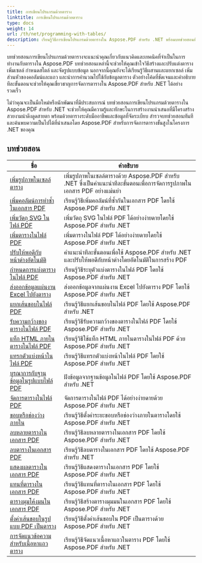 ```yaml
---
title: การเขียนโปรแกรมด้วยตาราง
linktitle: การเขียนโปรแกรมด้วยตาราง
type: docs
weight: 14
url: /th/net/programming-with-tables/
description: เรียนรู้วิธีการเขียนโปรแกรมด้วยตารางใน Aspose.PDF สำหรับ .NET พร้อมบทช่วยสอนทีละขั้นตอน
---
```

บทช่วยสอนการเขียนโปรแกรมด้วยตารางจะแนะนำคุณเกี่ยวกับแนวคิดและเทคนิคที่จำเป็นในการทำงานกับตารางใน Aspose.PDF บทช่วยสอนเหล่านี้จะช่วยให้คุณเข้าใจวิธีสร้างและปรับแต่งตาราง เพิ่มเซลล์ กำหนดสไตล์ และจัดรูปแบบข้อมูล นอกจากนี้คุณยังจะได้เรียนรู้วิธีผสานและแยกเซลล์ เพิ่มส่วนหัวของคอลัมน์และแถว และนำการคำนวณไปใช้กับข้อมูลตาราง ตัวอย่างโค้ดที่ชัดเจนและคำอธิบายทีละขั้นตอนจะช่วยให้คุณเชี่ยวชาญการจัดการตารางใน Aspose.PDF สำหรับ .NET ได้อย่างรวดเร็ว

ไม่ว่าคุณจะเป็นมือใหม่หรือนักพัฒนาที่มีประสบการณ์ บทช่วยสอนการเขียนโปรแกรมด้วยตารางใน Aspose.PDF สำหรับ .NET จะช่วยให้คุณมีความรู้และทักษะในการสร้างงานนำเสนอที่มีโครงสร้างสวยงามน่าดึงดูดสายตา พร้อมด้วยตารางระดับมืออาชีพและข้อมูลที่จัดระเบียบ สำรวจบทช่วยสอนทันทีและค้นพบความเป็นไปได้ที่นำเสนอโดย Aspose.PDF สำหรับการจัดการตารางขั้นสูงในโครงการ .NET ของคุณ

## บทช่วยสอน
| ชื่อ | คำอธิบาย |
| --- | --- | 
| [เพิ่มรูปภาพในเซลล์ตาราง](./add-image-in-a-table-cell/) | เพิ่มรูปภาพในเซลล์ตารางด้วย Aspose.PDF สำหรับ .NET ซึ่งเป็นคำแนะนำทีละขั้นตอนเพื่อการจัดการรูปภาพในเอกสาร PDF อย่างแม่นยำ |  
| [เพิ่มคอลัมน์การทำซ้ำในเอกสาร PDF](./add-repeating-column/) | เรียนรู้วิธีเพิ่มคอลัมน์ที่ซ้ำกันในเอกสาร PDF โดยใช้ Aspose.PDF สำหรับ .NET |  
| [เพิ่มวัตถุ SVG ในไฟล์ PDF](./add-svg-object/) | เพิ่มวัตถุ SVG ในไฟล์ PDF ได้อย่างง่ายดายโดยใช้ Aspose.PDF สำหรับ .NET |  
| [เพิ่มตารางในไฟล์ PDF](./add-table/) | เพิ่มตารางในไฟล์ PDF ได้อย่างง่ายดายโดยใช้ Aspose.PDF สำหรับ .NET |  
| [ปรับให้พอดีกับหน้าต่างอัตโนมัติ](./auto-fit-to-window/) | คำแนะนำทีละขั้นตอนเพื่อใช้ Aspose.PDF สำหรับ .NET และปรับให้พอดีกับหน้าต่างโดยอัตโนมัติในการสร้าง PDF |  
| [กำหนดการแบ่งตารางในไฟล์ PDF](./determine-table-break/) | เรียนรู้วิธีระบุตัวแบ่งตารางในไฟล์ PDF โดยใช้ Aspose.PDF สำหรับ .NET |  
| [ส่งออกข้อมูลแผ่นงาน Excel ไปยังตาราง](./export-excel-worksheet-data-to-table/) | ส่งออกข้อมูลจากแผ่นงาน Excel ไปยังตาราง PDF โดยใช้ Aspose.PDF สำหรับ .NET |  
| [แยกเส้นขอบในไฟล์ PDF](./extract-border/) | เรียนรู้วิธีแยกเส้นขอบในไฟล์ PDF โดยใช้ Aspose.PDF สำหรับ .NET |  
| [รับความกว้างของตารางในไฟล์ PDF](./get-table-width/) | เรียนรู้วิธีรับความกว้างของตารางในไฟล์ PDF โดยใช้ Aspose.PDF สำหรับ .NET |  
| [แท็ก HTML ภายในตารางในไฟล์ PDF](./html-tags-inside-table/) | เรียนรู้วิธีใช้แท็ก HTML ภายในตารางในไฟล์ PDF ด้วย Aspose.PDF สำหรับ .NET |  
| [แทรกตัวแบ่งหน้าในไฟล์ PDF](./insert-page-break/) | เรียนรู้วิธีแทรกตัวแบ่งหน้าในไฟล์ PDF โดยใช้ Aspose.PDF สำหรับ .NET |  
| [บูรณาการกับฐานข้อมูลในรูปแบบไฟล์ PDF](./integrate-with-database/) | ฝังข้อมูลจากฐานข้อมูลในไฟล์ PDF โดยใช้ Aspose.PDF สำหรับ .NET |  
| [จัดการตารางในไฟล์ PDF](./manipulate-table/) | จัดการตารางในไฟล์ PDF ได้อย่างง่ายดายด้วย Aspose.PDF สำหรับ .NET |  
| [ขอบหรือช่องว่างภายใน](./margins-or-padding/) | เรียนรู้วิธีตั้งค่าระยะขอบหรือช่องว่างภายในตารางโดยใช้ Aspose.PDF สำหรับ .NET |  
| [ลบหลายตารางในเอกสาร PDF](./remove-multiple-tables/) | เรียนรู้วิธีลบหลายตารางในเอกสาร PDF โดยใช้ Aspose.PDF สำหรับ .NET |  
| [ลบตารางในเอกสาร PDF](./remove-table/) | เรียนรู้วิธีลบตารางในเอกสาร PDF โดยใช้ Aspose.PDF สำหรับ .NET |  
| [แสดงผลตารางในเอกสาร PDF](./render-table/) | เรียนรู้วิธีแสดงตารางในเอกสาร PDF โดยใช้ Aspose.PDF สำหรับ .NET |  
| [แทนที่ตารางในเอกสาร PDF](./replace-table/) | เรียนรู้วิธีแทนที่ตารางในเอกสาร PDF โดยใช้ Aspose.PDF สำหรับ .NET |  
| [ตารางมุมโค้งมนในเอกสาร PDF](./rounded-corner-table/) | เรียนรู้วิธีสร้างตารางมุมมนในเอกสาร PDF โดยใช้ Aspose.PDF สำหรับ .NET |  
| [ตั้งค่าเส้นขอบในรูปแบบ PDF เป็นตาราง](./set-border/) | เรียนรู้วิธีตั้งค่าเส้นขอบใน PDF เป็นตารางด้วย Aspose.PDF สำหรับ .NET |  
| [การจัดแนวข้อความสำหรับเนื้อหาแถวตาราง](./text-alignment-for-table-row-content/) | เรียนรู้วิธีจัดแนวเนื้อหาแถวในตาราง PDF โดยใช้ Aspose.PDF สำหรับ .NET |  
